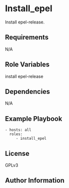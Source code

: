 Install_epel
=========

Install epel-release.

Requirements
------------

N/A

Role Variables
--------------

install epel-release

Dependencies
------------
N/A

Example Playbook
----------------

    - hosts: all
      roles:
         - install_epel 

License
-------
GPLv3


Author Information
------------------
